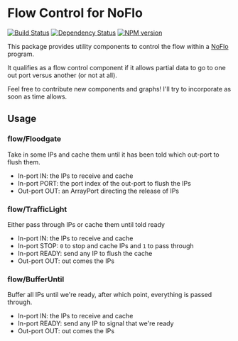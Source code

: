 # Flow Control for NoFlo
[![Build Status](https://secure.travis-ci.org/noflo/noflo-flow.png?branch=master)](https://travis-ci.org/noflo/noflo-flow) [![Dependency Status](https://gemnasium.com/noflo/noflo-flow.png)](https://gemnasium.com/noflo/noflo-flow) [![NPM version](https://badge.fury.io/js/noflo-flow.png)](http://badge.fury.io/js/noflo-flow)

This package provides utility components to control the flow within a
[NoFlo](http://noflojs.org/) program.

It qualifies as a flow control component if it allows partial data to go
to one out port versus another (or not at all).

Feel free to contribute new components and graphs! I'll try to
incorporate as soon as time allows.

## Usage

### flow/Floodgate

Take in some IPs and cache them until it has been told which out-port to flush
them.

* In-port IN: the IPs to receive and cache
* In-port PORT: the port index of the out-port to flush the IPs
* Out-port OUT: an ArrayPort directing the release of IPs

### flow/TrafficLight

Either pass through IPs or cache them until told ready

* In-port IN: the IPs to receive and cache
* In-port STOP: `0` to stop and cache IPs and `1` to pass through
* In-port READY: send any IP to flush the cache
* Out-port OUT: out comes the IPs

### flow/BufferUntil

Buffer all IPs until we're ready, after which point, everything is passed
through.

* In-port IN: the IPs to receive and cache
* In-port READY: send any IP to signal that we're ready
* Out-port OUT: out comes the IPs
